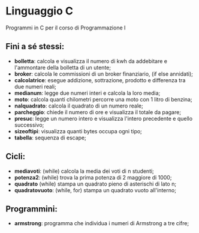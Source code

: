 # Linguaggio C
Programmi in C per il corso di Programmazione I

## Fini a sé stessi:
- **bolletta**: calcola e visualizza il numero di kwh da addebitare e l'ammontare della bolletta di un utente;
- **broker**: calcola le commissioni di un broker finanziario, (if else annidati);
- **calcolatrice**: esegue addizione, sottrazione, prodotto e differenza tra due numeri reali;
- **medianum**: legge due numeri interi e calcola la loro media;
- **moto**: calcola quanti chilometri percorre una moto con 1 litro di benzina;
- **nalquadrato**: calcola il quadrato di un numero reale;
- **parcheggio**: chiede il numero di ore e visualizza il totale da pagare;
- **presuc**: legge un numero intero e visualizza l'intero precedente e quello successivo;
- **sizeoftipi**: visualizza quanti bytes occupa ogni tipo;
- **tabella**: sequenza di escape;

## Cicli:
- **mediavoti**: (while) calcola la media dei voti di n studenti;
- **potenza2**: (while) trova la prima potenza di 2 maggiore di 1000;
- **quadrato** (while) stampa un quadrato pieno di asterischi di lato n;
- **quadratovuoto**: (while, for) stampa un quadrato vuoto all'interno;

## Programmini:
- **armstrong**: programma che individua i numeri di Armstrong a tre cifre; 
